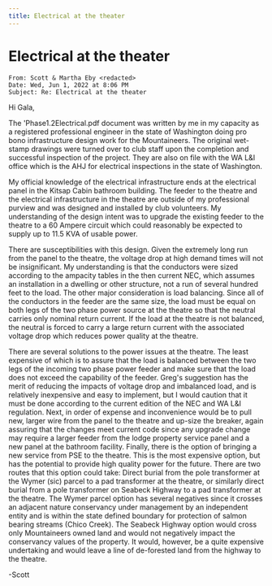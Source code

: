 ```yaml
---
title: Electrical at the theater
---
```

# Electrical at the theater


````
From: Scott & Martha Eby <redacted>
Date: Wed, Jun 1, 2022 at 8:06 PM
Subject: Re: Electrical at the theater
````

Hi Gala,

The 'Phase1.2Electrical.pdf document was written by me in my capacity as a registered professional engineer in the state of Washington doing pro bono infrastructure design work for the Mountaineers.  The original wet-stamp drawings were turned over to club staff upon the completion and successful inspection of the project.  They are also on file with the WA L&I office which is the AHJ for electrical inspections in the state of Washington.

My official knowledge of the electrical infrastructure ends at the electrical panel in the Kitsap Cabin bathroom building.  The feeder to the theatre and the electrical infrastructure in the theatre are outside of my professional purview and was designed and installed by club volunteers.  My understanding of the design intent was to upgrade the existing feeder to the theatre to a 60 Ampere circuit which could reasonably be expected to supply up to 11.5 KVA of usable power.

There are susceptibilities with this design.  Given the extremely long run from the panel to the theatre, the voltage drop at high demand times will not be insignificant.  My understanding is that the conductors were sized according to the ampacity tables in the then current NEC, which assumes an installation in a dwelling or other structure, not a run of several hundred feet to the load.  The other major consideration is load balancing.  Since all of the conductors in the feeder are the same size, the load must be equal on both legs of the two phase power source at the theatre so that the neutral carries only nominal return current.  If the load at the theatre is not balanced, the neutral is forced to carry a large return current with the associated voltage drop which reduces power quality at the theatre.

There are several solutions to the power issues at the theatre.  The least expensive of which is to assure that the load is balanced between the two legs of the incoming two phase power feeder and make sure that the load does not exceed the capability of the feeder.  Greg's suggestion has the merit of reducing the impacts of voltage drop and imbalanced load, and is relatively inexpensive and easy to implement, but I would caution that it must be done according to the current edition of the NEC and WA L&I regulation.  Next, in order of expense and inconvenience would be to pull new, larger wire from the panel to the theatre and up-size the breaker, again assuring that the changes meet current code since any upgrade change may require a larger feeder from the lodge property service panel and a new panel at the bathroom facility.  Finally, there is the option of bringing a new service from PSE to the theatre.  This is the most expensive option, but has the potential to provide high quality power for the future.  There are two routes that this option could take:  Direct burial from the pole transformer at the Wymer (sic) parcel to a pad transformer at the theatre, or similarly direct burial from a pole transformer on Seabeck Highway to a pad transformer at the theatre.  The Wymer parcel option has several negatives since it crosses an adjacent nature conservancy under management by an independent entity and is within the state defined boundary for protection of salmon bearing streams (Chico Creek).  The Seabeck Highway option would cross only Mountaineers owned land and would not negatively impact the conservancy values of the property.  It would, however, be a quite expensive undertaking and would leave a line of de-forested land from the highway to the theatre.

-Scott
